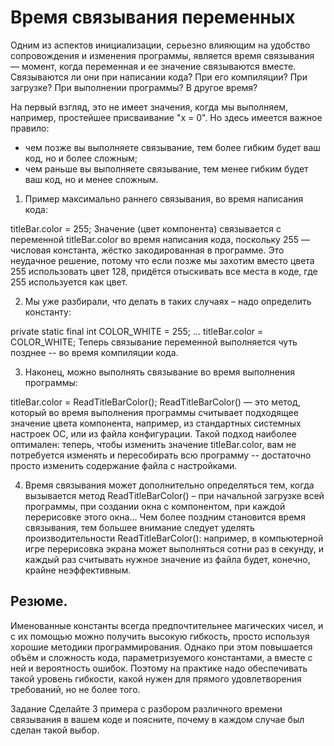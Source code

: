 # Время связывания переменных
Одним из аспектов инициализации, серьезно влияющим на удобство сопровождения и изменения программы, является время связывания — момент, когда переменная и ее значение связываются вместе. 
Связываются ли они при написании кода? При его компиляции? При загрузке? При выполнении программы? В другое время?

На первый взгляд, это не имеет значения, когда мы выполняем, например, простейшее присваивание "x = 0".
Но здесь имеется важное правило:
- чем позже вы выполняете связывание, тем более гибким будет ваш код, но и более сложным;
- чем раньше вы выполняете связывание, тем менее гибким будет ваш код, но и менее сложным.

1. Пример максимально раннего связывания, во время написания кода:

titleBar.color = 255;
Значение (цвет компонента) связывается с переменной titleBar.color во время написания кода, поскольку 255 — числовая константа, жёстко закодированная в программе.
Это неудачное решение, потому что если позже мы захотим вместо цвета 255 использовать цвет 128, придётся отыскивать все места в коде, где 255 используется как цвет.

2. Мы уже разбирали, что делать в таких случаях – надо определить константу:

private static final int COLOR_WHITE = 255;
…
titleBar.color = COLOR_WHITE;
Теперь связывание переменной выполняется чуть позднее -- во время компиляции кода.

3. Наконец, можно выполнять связывание во время выполнения программы:

titleBar.color = ReadTitleBarColor(); 
ReadTitleBarColor() — это метод, который во время выполнения программы считывает подходящее значение цвета компонента, например, из стандартных системных настроек ОС, или из файла конфигурации.
Такой подход наиболее оптимален: теперь, чтобы изменить значение titleBar.color, вам не потребуется изменять и пересобирать всю программу -- достаточно просто изменить содержание файла с настройками.

4. Время связывания может дополнительно определяться тем, когда вызывается метод ReadTitleBarColor() – при начальной загрузке всей программы, при создании окна с компонентом, при каждой перерисовке этого окна… 
Чем более поздним становится время связывания, тем большее внимание следует уделять производительности ReadTitleBarColor(): например, в компьютерной игре перерисовка экрана может выполняться сотни раз в секунду, и каждый раз считывать нужное значение из файла будет, конечно, крайне неэффективным.

## Резюме.

Именованные константы всегда предпочтительнее магических чисел, и с их помощью можно получить высокую гибкость, просто используя хорошие методики программирования. 
Однако при этом повышается объём и сложность кода, параметризуемого константами, а вместе с ней и вероятность ошибок. Поэтому на практике надо обеспечивать такой уровень гибкости, какой нужен для прямого удовлетворения требований, но не более того.

Задание
Сделайте 3 примера с разбором различного времени связывания в вашем коде и поясните, почему в каждом случае был сделан такой выбор.
